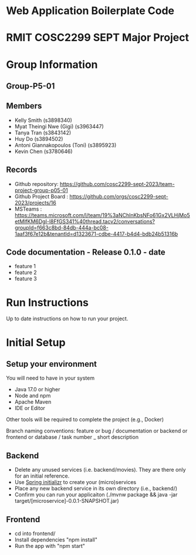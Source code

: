 # Web Application Boilerplate Code


# RMIT COSC2299 SEPT Major Project

# Group Information

## Group-P5-01

## Members
* Kelly Smith (s3898340)
* Myat Theingi Nwe (Gigi) (s3963447)
* Tanya Tran (s3843142)
* Huy Do (s3894502)
* Antoni Giannakopoulos (Toni) (s3895923)
* Kevin Chen (s3780646)

## Records

* Github repository: https://github.com/cosc2299-sept-2023/team-project-group-p05-01
* Github Project Board : https://github.com/orgs/cosc2299-sept-2023/projects/16
* MSTeams : https://teams.microsoft.com/l/team/19%3aNChlnKbsNFo61Gx2VLHjMo5etMlfKM6DgI-l8FfGS341%40thread.tacv2/conversations?groupId=f663c8bd-84db-444a-bc08-1aaf3f67e12b&tenantId=d1323671-cdbe-4417-b4d4-bdb24b51316b 

	
## Code documentation - Release 0.1.0 - date
* feature 1
* feature 2
* feature 3
  

# Run Instructions

Up to date instructions on how to run your project.


# Initial Setup

## Setup your environment 
You will need to have in your system

- Java 17.0 or higher
- Node and npm
- Apache Maven
- IDE or Editor

Other tools will be required to complete the project (e.g., Docker)

Branch naming conventions: feature or bug / documentation or backend or frontend or database / task number _ short description

## Backend

- Delete any unused services (i.e. backend/movies). They are there only for an initial reference.
- Use [Spring initializr](https://start.spring.io/) to create your (micro)services
- Place any new backend service in its own directory (i.e., backend/<service-name>)
- Confirm you can run your applicaiton (./mvnw package && java -jar target/[microservice]-0.0.1-SNAPSHOT.jar)

## Frontend
- cd into frontend/
- Install dependencies "npm install"
- Run the app with "npm start"




